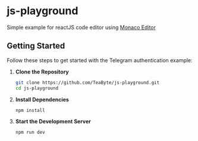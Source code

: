 # js-playground

Simple example for reactJS code editor using [Monaco Editor](https://www.npmjs.com/package/@monaco-editor/react/)

## Getting Started

Follow these steps to get started with the Telegram authentication example:

1. **Clone the Repository**

   ```sh
   git clone https://github.com/TeaByte/js-playground.git
   cd js-playground
   ```

2. **Install Dependencies**

   ```sh
   npm install
   ```

3. **Start the Development Server**

   ```sh
   npm run dev
   ```


